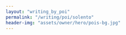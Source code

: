 ```yaml
---
layout: "writing_by_poi"
permalink: "/writing/poi/solento"
header-img: "assets/owner/hero/pois-bg.jpg"
---
```

